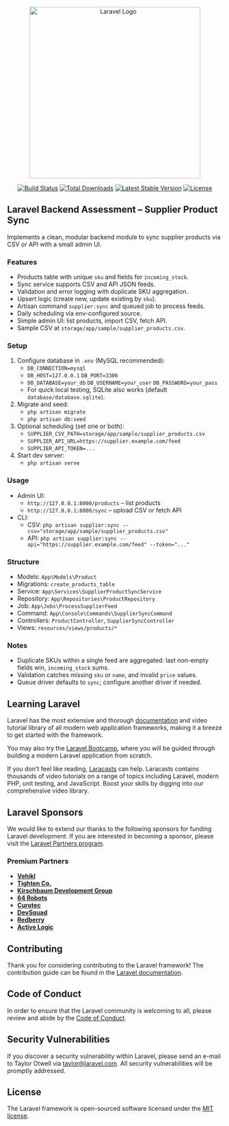 <p align="center"><a href="https://laravel.com" target="_blank"><img src="https://raw.githubusercontent.com/laravel/art/master/logo-lockup/5%20SVG/2%20CMYK/1%20Full%20Color/laravel-logolockup-cmyk-red.svg" width="400" alt="Laravel Logo"></a></p>

<p align="center">
<a href="https://github.com/laravel/framework/actions"><img src="https://github.com/laravel/framework/workflows/tests/badge.svg" alt="Build Status"></a>
<a href="https://packagist.org/packages/laravel/framework"><img src="https://img.shields.io/packagist/dt/laravel/framework" alt="Total Downloads"></a>
<a href="https://packagist.org/packages/laravel/framework"><img src="https://img.shields.io/packagist/v/laravel/framework" alt="Latest Stable Version"></a>
<a href="https://packagist.org/packages/laravel/framework"><img src="https://img.shields.io/packagist/l/laravel/framework" alt="License"></a>
</p>

## Laravel Backend Assessment – Supplier Product Sync

Implements a clean, modular backend module to sync supplier products via CSV or API with a small admin UI.

### Features
- Products table with unique `sku` and fields for `incoming_stock`.
- Sync service supports CSV and API JSON feeds.
- Validation and error logging with duplicate SKU aggregation.
- Upsert logic (create new, update existing by `sku`).
- Artisan command `supplier:sync` and queued job to process feeds.
- Daily scheduling via env-configured source.
- Simple admin UI: list products, import CSV, fetch API.
- Sample CSV at `storage/app/sample/supplier_products.csv`.

### Setup
1. Configure database in `.env` (MySQL recommended):
   - `DB_CONNECTION=mysql`
   - `DB_HOST=127.0.0.1` `DB_PORT=3306`
   - `DB_DATABASE=your_db` `DB_USERNAME=your_user` `DB_PASSWORD=your_pass`
   - For quick local testing, SQLite also works (default `database/database.sqlite`).
2. Migrate and seed:
   - `php artisan migrate`
   - `php artisan db:seed`
3. Optional scheduling (set one or both):
   - `SUPPLIER_CSV_PATH=storage/app/sample/supplier_products.csv`
   - `SUPPLIER_API_URL=https://supplier.example.com/feed`
   - `SUPPLIER_API_TOKEN=...`
4. Start dev server:
   - `php artisan serve`

### Usage
- Admin UI:
  - `http://127.0.0.1:8000/products` – list products
  - `http://127.0.0.1:8000/sync` – upload CSV or fetch API
- CLI:
  - CSV: `php artisan supplier:sync --csv="storage/app/sample/supplier_products.csv"`
  - API: `php artisan supplier:sync --api="https://supplier.example.com/feed" --token="..."`

### Structure
- Models: `App\Models\Product`
- Migrations: `create_products_table`
- Service: `App\Services\SupplierProductSyncService`
- Repository: `App\Repositories\ProductRepository`
- Job: `App\Jobs\ProcessSupplierFeed`
- Command: `App\Console\Commands\SupplierSyncCommand`
- Controllers: `ProductController`, `SupplierSyncController`
- Views: `resources/views/products/*`

### Notes
- Duplicate SKUs within a single feed are aggregated: last non-empty fields win, `incoming_stock` sums.
- Validation catches missing `sku` or `name`, and invalid `price` values.
- Queue driver defaults to `sync`; configure another driver if needed.

## Learning Laravel

Laravel has the most extensive and thorough [documentation](https://laravel.com/docs) and video tutorial library of all modern web application frameworks, making it a breeze to get started with the framework.

You may also try the [Laravel Bootcamp](https://bootcamp.laravel.com), where you will be guided through building a modern Laravel application from scratch.

If you don't feel like reading, [Laracasts](https://laracasts.com) can help. Laracasts contains thousands of video tutorials on a range of topics including Laravel, modern PHP, unit testing, and JavaScript. Boost your skills by digging into our comprehensive video library.

## Laravel Sponsors

We would like to extend our thanks to the following sponsors for funding Laravel development. If you are interested in becoming a sponsor, please visit the [Laravel Partners program](https://partners.laravel.com).

### Premium Partners

- **[Vehikl](https://vehikl.com)**
- **[Tighten Co.](https://tighten.co)**
- **[Kirschbaum Development Group](https://kirschbaumdevelopment.com)**
- **[64 Robots](https://64robots.com)**
- **[Curotec](https://www.curotec.com/services/technologies/laravel)**
- **[DevSquad](https://devsquad.com/hire-laravel-developers)**
- **[Redberry](https://redberry.international/laravel-development)**
- **[Active Logic](https://activelogic.com)**

## Contributing

Thank you for considering contributing to the Laravel framework! The contribution guide can be found in the [Laravel documentation](https://laravel.com/docs/contributions).

## Code of Conduct

In order to ensure that the Laravel community is welcoming to all, please review and abide by the [Code of Conduct](https://laravel.com/docs/contributions#code-of-conduct).

## Security Vulnerabilities

If you discover a security vulnerability within Laravel, please send an e-mail to Taylor Otwell via [taylor@laravel.com](mailto:taylor@laravel.com). All security vulnerabilities will be promptly addressed.

## License

The Laravel framework is open-sourced software licensed under the [MIT license](https://opensource.org/licenses/MIT).
